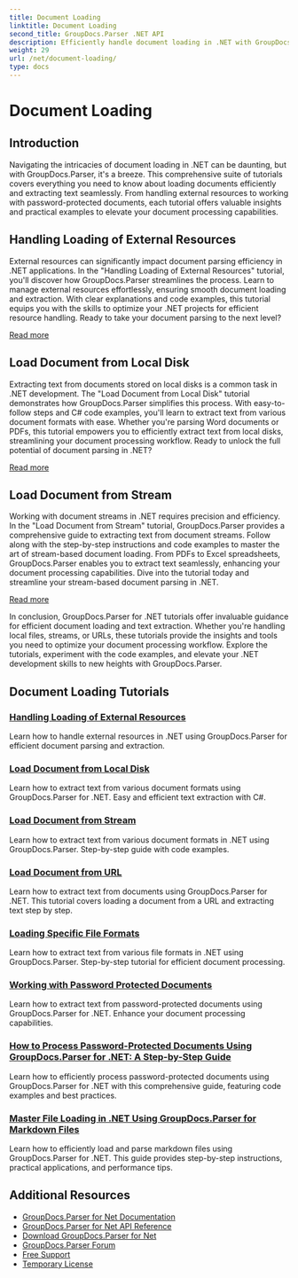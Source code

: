 ```yaml
---
title: Document Loading
linktitle: Document Loading
second_title: GroupDocs.Parser .NET API
description: Efficiently handle document loading in .NET with GroupDocs.Parser. Learn to extract text from local disks, streams, URLs, and more.
weight: 29
url: /net/document-loading/
type: docs
---
```

# Document Loading

## Introduction

Navigating the intricacies of document loading in .NET can be daunting, but with GroupDocs.Parser, it's a breeze. This comprehensive suite of tutorials covers everything you need to know about loading documents efficiently and extracting text seamlessly. From handling external resources to working with password-protected documents, each tutorial offers valuable insights and practical examples to elevate your document processing capabilities.

## Handling Loading of External Resources

External resources can significantly impact document parsing efficiency in .NET applications. In the "Handling Loading of External Resources" tutorial, you'll discover how GroupDocs.Parser streamlines the process. Learn to manage external resources effortlessly, ensuring smooth document loading and extraction. With clear explanations and code examples, this tutorial equips you with the skills to optimize your .NET projects for efficient resource handling. Ready to take your document parsing to the next level?

[Read more](./handling-loading-of-external-resources/)

## Load Document from Local Disk

Extracting text from documents stored on local disks is a common task in .NET development. The "Load Document from Local Disk" tutorial demonstrates how GroupDocs.Parser simplifies this process. With easy-to-follow steps and C# code examples, you'll learn to extract text from various document formats with ease. Whether you're parsing Word documents or PDFs, this tutorial empowers you to efficiently extract text from local disks, streamlining your document processing workflow. Ready to unlock the full potential of document parsing in .NET?

[Read more](./load-document-from-local-disk/)

## Load Document from Stream

Working with document streams in .NET requires precision and efficiency. In the "Load Document from Stream" tutorial, GroupDocs.Parser provides a comprehensive guide to extracting text from document streams. Follow along with the step-by-step instructions and code examples to master the art of stream-based document loading. From PDFs to Excel spreadsheets, GroupDocs.Parser enables you to extract text seamlessly, enhancing your document processing capabilities. Dive into the tutorial today and streamline your stream-based document parsing in .NET.

[Read more](./load-document-from-stream/)

In conclusion, GroupDocs.Parser for .NET tutorials offer invaluable guidance for efficient document loading and text extraction. Whether you're handling local files, streams, or URLs, these tutorials provide the insights and tools you need to optimize your document processing workflow. Explore the tutorials, experiment with the code examples, and elevate your .NET development skills to new heights with GroupDocs.Parser.

## Document Loading Tutorials
### [Handling Loading of External Resources](./handling-loading-of-external-resources/)
Learn how to handle external resources in .NET using GroupDocs.Parser for efficient document parsing and extraction.
### [Load Document from Local Disk](./load-document-from-local-disk/)
Learn how to extract text from various document formats using GroupDocs.Parser for .NET. Easy and efficient text extraction with C#.
### [Load Document from Stream](./load-document-from-stream/)
Learn how to extract text from various document formats in .NET using GroupDocs.Parser. Step-by-step guide with code examples.
### [Load Document from URL](./load-document-from-url/)
Learn how to extract text from documents using GroupDocs.Parser for .NET. This tutorial covers loading a document from a URL and extracting text step by step.
### [Loading Specific File Formats](./loading-specific-file-formats/)
Learn how to extract text from various file formats in .NET using GroupDocs.Parser. Step-by-step tutorial for efficient document processing.
### [Working with Password Protected Documents](./working-with-password-protected-documents/)
Learn how to extract text from password-protected documents using GroupDocs.Parser for .NET. Enhance your document processing capabilities.
### [How to Process Password-Protected Documents Using GroupDocs.Parser for .NET&#58; A Step-by-Step Guide](./processing-password-documents-groupdocs-parser-net/)
Learn how to efficiently process password-protected documents using GroupDocs.Parser for .NET with this comprehensive guide, featuring code examples and best practices.

### [Master File Loading in .NET Using GroupDocs.Parser for Markdown Files](./mastering-groupdocs-parser-markdown-loading-net/)
Learn how to efficiently load and parse markdown files using GroupDocs.Parser for .NET. This guide provides step-by-step instructions, practical applications, and performance tips.

## Additional Resources

- [GroupDocs.Parser for Net Documentation](https://docs.groupdocs.com/parser/net/)
- [GroupDocs.Parser for Net API Reference](https://reference.groupdocs.com/parser/net/)
- [Download GroupDocs.Parser for Net](https://releases.groupdocs.com/parser/net/)
- [GroupDocs.Parser Forum](https://forum.groupdocs.com/c/parser)
- [Free Support](https://forum.groupdocs.com/)
- [Temporary License](https://purchase.groupdocs.com/temporary-license/)
